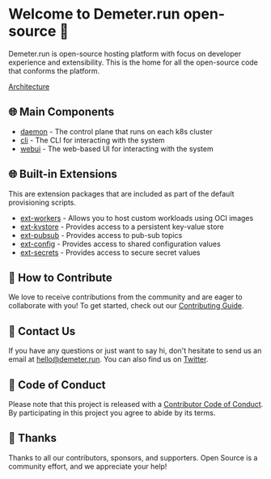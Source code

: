 # Welcome to Demeter.run open-source 👋

Demeter.run is open-source hosting platform with focus on developer experience and extensibility. This is the home for all the open-source code that conforms the platform. 

[Architecture](https://github.com/demeter-run/architecture)

## 🌐 Main Components

- [daemon](https://github.com/demeter-run/daemon) - The control plane that runs on each k8s cluster
- [cli](https://github.com/demeter-run/cli) - The CLI for interacting with the system
- [webui](https://github.com/demeter-run/webui) - The web-based UI for interacting with the system

## 🌐 Built-in Extensions

This are extension packages that are included as part of the default provisioning scripts.

- [ext-workers](https://github.com/demeter-run/workers) - Allows you to host custom workloads using OCI images
- [ext-kvstore](https://github.com/demeter-run/kvstore) - Provides access to a persistent key-value store
- [ext-pubsub](https://github.com/demeter-run/pubsub) - Provides access to pub-sub topics
- [ext-config](https://github.com/demeter-run/webui) - Provides access to shared configuration values
- [ext-secrets](https://github.com/demeter-run/webui) - Provides access to secure secret values

## 🤝 How to Contribute

We love to receive contributions from the community and are eager to collaborate with you! To get started, check out our [Contributing Guide](https://github.com/demeter-run/.github/CONTRIBUTING.md).

## 📝 Contact Us

If you have any questions or just want to say hi, don't hesitate to send us an email at [hello@demeter.run](mailto:hello@txpipe.io). You can also find us on [Twitter](https://twitter.com/DemeterRun).

## 📜 Code of Conduct

Please note that this project is released with a [Contributor Code of Conduct](https://github.com/demeter-run/.github/CODE_OF_CONDUCT.md). By participating in this project you agree to abide by its terms.

## 🎉 Thanks

Thanks to all our contributors, sponsors, and supporters. Open Source is a community effort, and we appreciate your help!
